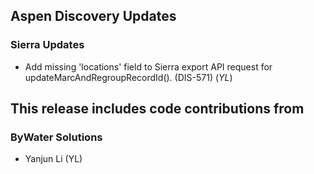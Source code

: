 ## Aspen Discovery Updates

### Sierra Updates
- Add missing 'locations' field to Sierra export API request for updateMarcAndRegroupRecordId(). (DIS-571) (*YL*)

## This release includes code contributions from

### ByWater Solutions
- Yanjun Li (YL)
